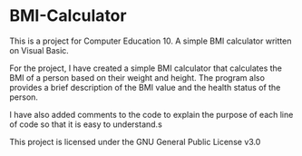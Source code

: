 # BMI-Calculator
This is a project for Computer Education 10. A simple BMI calculator written on Visual Basic.

For the project, I have created a simple BMI calculator that calculates the BMI of a person based on their weight and height. 
The program also provides a brief description of the BMI value and the health status of the person.

I have also added comments to the code to explain the purpose of each line of code so that it is easy to understand.s

This project is licensed under the GNU General Public License v3.0
